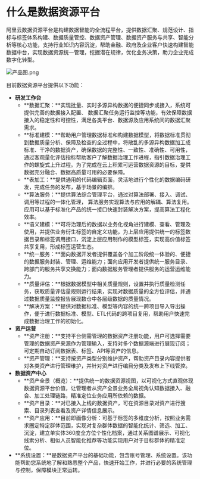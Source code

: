 # 什么是数据资源平台

阿里云数据资源平台是构建数据智能的全流程平台，提供数据汇聚、规范设计、指标与标签体系构建、数据质量管控、数据资产管理、数据资产服务与共享、智能分析等核心功能，支持行业知识内容沉淀，帮助金融、政府及企业客户快速构建智能数据中台，实现数据资源统一管理，挖掘潜在规律，优化业务决策，助力企业完成数字化转型。

![产品图.png](https://static-aliyun-doc.oss-accelerate.aliyuncs.com/assets/img/zh-CN/3932330161/p211718.png)

目前数据资源平台提供以下功能：

-   **研发工作台**
    -   **数据汇聚：**实现批量、实时多源异构数据的便捷同步或接入，系统可提供完善的数据接入配置、 数据汇聚任务运行监控等功能，有效保障数据接入的稳定性和可控性，满足各类平台、数据源及应用系统间的数据汇聚需求。
    -   **标准建模：**帮助用户管理数据标准和构建数据模型，将数据标准贯彻到数据质量分析、保障及检查的全过程中，将散乱的多源异构数据加工成标准、干净的数据资产，确保数据的完整性、一致性、准确性、可用性，通过客观量化评估指标帮助客户了解数据治理工作进程，指引数据治理工作的螺旋式上升过程。为了完成在云上积累可运营数据资源的目标，提供数据充分融合、数据高质量可用的必要保障。
    -   **表加工：**提供通用的代码编辑页面，灵活地进行个性化的数据编码研发，完成任务的发布，基于场景的编排。
    -   **算法服务：**提供算法综合管理平台，通过对算法部署、接入、调试、调用等过程的一体化管理， 算法服务实现算法与应用的解耦、算法复用。应用可以基于标准化产品的统一接口快速封装解决方案，提高算法工程化效率。
    -   **语义建模：**可将治理后的数据以业务化视角进行建模、查看、管理及使用，并提供业务衍生标签的自定义功能，为上层应用提供统一的标签数据目录和标签调用接口，沉淀上层应用制作的模型标签，实现高价值标签共享复用，形成标签运营生态。
    -   **统一服务：**面向数据开发者提供覆盖各个加工阶段统一体验的、便捷的数据服务封装、管理、运维能力；面向应用开发者提供统一服务目录、跨部门的服务共享交换能力；面向数据服务管理者提供服务的运营运维能力。
    -   **质量评估：**根据数据模型中相关质量规则，设置并执行质量检测任务，获取质量评估量规则运行结果，实现对数据质量的全方位评估，并通过数据质量监控报告展现数仓中各层级数据的质量情况。
    -   **解决方案：**提供对数据标准、模型等内容的统一跨项目导入导出操作，便于进行数据标准、模型、ETL代码的跨项目复用，帮助用户快速完成数据治理工作的初始化。
-   **资产运营**
    -   **资产注册：**支持平台侧需管理的数据资产注册功能，用户可选择需要管理的数据资产来源作为管理输入，支持对多个数据源端进行展现订阅；可定期自动订阅数据表、标签、API等资产的信息。
    -   **资产管理：**支持按资产类型分别维护资产，帮助资产目录内容提供者对各类资产进行管理维护，并针对资产进行编目分类及发布上下线管控。
-   **数据资产中心**
    -   **资产全景（概览）：**提供统一的数据资源视图，以可视化方式直观体现数据资源平台价值，让管理者从资产全景业务全局视角认知数据接入、融合、加工处理链路，精准定位业务应用所依赖的数据。
    -   **资产目录：**对已接入上线的数据资产，可在资源目录对资产进行搜索、目录列表查看及资产详情信息展示。
    -   **资产应用：**目前即画像分析：可基于标签的多维度分析，按照业务需求圈定特定群体范围，实现对复杂群体数据的智能化统计、筛选、加工、沉淀，建立单实体360度全方位个性化档案，通过关系图谱展示、可视化线索分析、相似人员智能化推荐等功能实现用户对于目标群体的精准定位。
-   **系统设置：**是数据资产平台的基础功能，包含账号管理、系统设置。该功能帮助您系统地了解和熟悉整个产品，快速开始工作，并进行必要的系统管理与控制，保障模块正常运转。

